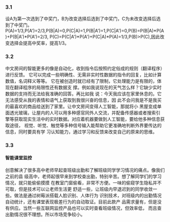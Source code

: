### 3.1
设A为第一次选到了中奖门，B为改变选择后选到了中奖门，C为未改变选择后选到了中奖门。
P(A)=1/3,P(A')=2/3,P(B|A)=0,P(C|A)=1,P(B|A')=1,P(C|A')=0,P(B)=P(B|A)*P(A)+P(B|A')*P(A')=2/3,
P(C)=P(C|A')*P(A')+P(C|A)*P(A)=1/3,P(B)>P(C),因此改变选择会提高中奖率，提高1/3。
### 3.2
中文房间的智能更多的像是自动化，收到指令后按照约定俗成的规则（翻译程序）进行反馈。
它可以完成一些明确性、无需非实时性数据的指令的回复，比如计算数值，名词释义等等。
它在被创造时就已经有了限制，它处理能力是有限的，体现在翻译程序的局限性还有数据支
撑。例如我说现在的天气怎么样？它缺少实时数据的支持而无法给我准确的回答。再比如我
说：今天我应该在家里休息的。它无法感受从我的表情和语气上获取到我很兴奋的信息，因
此不会问我是不是我买的最喜欢的商品给送到了家里。让中文房间变得人工智能，那就将小
黑屋变成单面透光玻璃，让屋内的人可以用多种感官同外人交流，并配备传感器或者搜索引
擎等获取现实生活中的实时数据。对应着机器要做到人工智能，要给他多种信息获取途径，
视觉、听觉、触觉等多种信号输入能帮助它更准确地判断外界要传达的信息，同时要具有学
习认知能力，通过学习和反馈来改变自己的原来的思维。
### 3.3
#### 智能课堂监控
创意解决了很多高中老师早起查班级出勤和了解班级同学学习情况的痛点。像我们之前的县
级高中，老师起很早来到学校查出勤，特别辛苦。想了解同学们的学习情况，就只能偷偷摸摸
在教室门窗偷看，非常不方便。一味的偷窥学生隐私并不可取，但是技术可以让老师生活更
舒适一些，让班级内早退迟到的同学收敛一些。做法是通过树莓派搭载人脸识别、人体行为
识别技术，对班级内的出勤情况自动统计，还有课堂表现极差行为的自动取证。目前此款产
品需求量有，但是没有供应。当然一些互联网监控产品也可以实时查看班级情况，但效率低，
而且查出勤情况很不理想。所以市场竞争较小。
